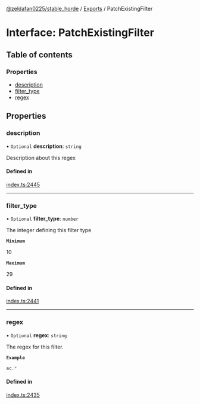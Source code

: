 [@zeldafan0225/stable_horde](../README.md) / [Exports](../modules.md) / PatchExistingFilter

# Interface: PatchExistingFilter

## Table of contents

### Properties

- [description](PatchExistingFilter.md#description)
- [filter\_type](PatchExistingFilter.md#filter_type)
- [regex](PatchExistingFilter.md#regex)

## Properties

### description

• `Optional` **description**: `string`

Description about this regex

#### Defined in

[index.ts:2445](https://github.com/ZeldaFan0225/stable_horde/blob/e31e830/index.ts#L2445)

___

### filter\_type

• `Optional` **filter\_type**: `number`

The integer defining this filter type

**`Minimum`**

10

**`Maximum`**

29

#### Defined in

[index.ts:2441](https://github.com/ZeldaFan0225/stable_horde/blob/e31e830/index.ts#L2441)

___

### regex

• `Optional` **regex**: `string`

The regex for this filter.

**`Example`**

```ts
ac.*
```

#### Defined in

[index.ts:2435](https://github.com/ZeldaFan0225/stable_horde/blob/e31e830/index.ts#L2435)
